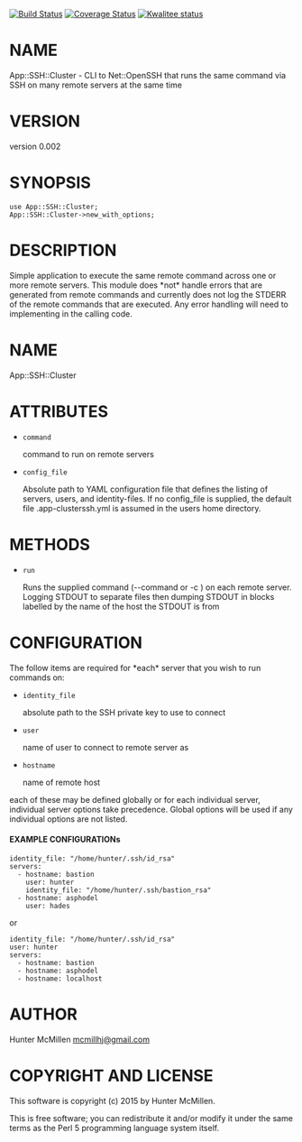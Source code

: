 [![Build Status](https://travis-ci.org/mcmillhj/App-SSH-Cluster.svg?branch=master)](https://travis-ci.org/mcmillhj/App-SSH-Cluster)
[![Coverage Status](https://coveralls.io/repos/mcmillhj/App-SSH-Cluster/badge.png?branch=master)](https://coveralls.io/r/mcmillhj/App-SSH-Cluster?branch=master)
[![Kwalitee status](http://cpants.cpanauthors.org/dist/App-SSH-Cluster.png)](http://cpants.charsbar.org/dist/overview/App-SSH-Cluster)

# NAME

App::SSH::Cluster - CLI to Net::OpenSSH that runs the same command via SSH on many remote servers at the same time

# VERSION

version 0.002

# SYNOPSIS

    use App::SSH::Cluster;
    App::SSH::Cluster->new_with_options;

# DESCRIPTION

Simple application to execute the same remote command across one or more remote servers. This module does \*not\* handle errors that are generated from remote commands and currently does not log the STDERR of the remote commands that are executed. Any error handling will need to implementing in the calling code.

# NAME 

App::SSH::Cluster

# ATTRIBUTES

- `command`

    command to run on remote servers

- `config_file`

    Absolute path to YAML configuration file that defines the listing of servers, users, and identity-files. If no config\_file is supplied, the default file .app-clusterssh.yml is assumed in the users home directory.

# METHODS

- `run`

    Runs the supplied command (--command <command> or -c <command>) on each remote server. Logging STDOUT to separate files then dumping STDOUT in blocks labelled by the name of the host the STDOUT is from 

# CONFIGURATION

The follow items are required for \*each\* server that you wish to run commands on:

- `identity_file` 

    absolute path to the SSH private key to use to connect 

- `user`

    name of user to connect to remote server as

- `hostname`

    name of remote host

each of these may be defined globally or for each individual server, individual server options take precedence. Global options will be used if any individual options are not listed.

#### EXAMPLE CONFIGURATIONs

    identity_file: "/home/hunter/.ssh/id_rsa"  
    servers:
      - hostname: bastion
        user: hunter
        identity_file: "/home/hunter/.ssh/bastion_rsa"
      - hostname: asphodel
        user: hades

or

    identity_file: "/home/hunter/.ssh/id_rsa"
    user: hunter
    servers:                                 
      - hostname: bastion                    
      - hostname: asphodel
      - hostname: localhost

# AUTHOR

Hunter McMillen <mcmillhj@gmail.com>

# COPYRIGHT AND LICENSE

This software is copyright (c) 2015 by Hunter McMillen.

This is free software; you can redistribute it and/or modify it under
the same terms as the Perl 5 programming language system itself.
